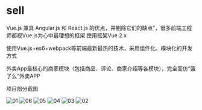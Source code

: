 # sell
Vue.js 兼具 Angular.js 和 React.js 的优点，并剔除它们的缺点”，很多前端工程师都视Vue.js为心中最理想的框架
使用框架Vue 2.x

使用Vue.js+es6+webpack等前端最新最热的技术，采用组件化、模块化的开发方式

外卖App最核心的商家模块（包括商品、评论、商家介绍等各模块），完全高仿“饿了么”外卖APP

项目部分截图

![01](https://github.com/coolfxl/sell/blob/master/src/assets/images/01.png)
![06](https://github.com/coolfxl/sell/blob/master/src/assets/images/06.jpg)
![05](https://github.com/coolfxl/sell/blob/master/src/assets/images/05.png)
![04](https://github.com/coolfxl/sell/blob/master/src/assets/images/04.png)
![03](https://github.com/coolfxl/sell/blob/master/src/assets/images/03.png)
![02](https://github.com/coolfxl/sell/blob/master/src/assets/images/02.png)
